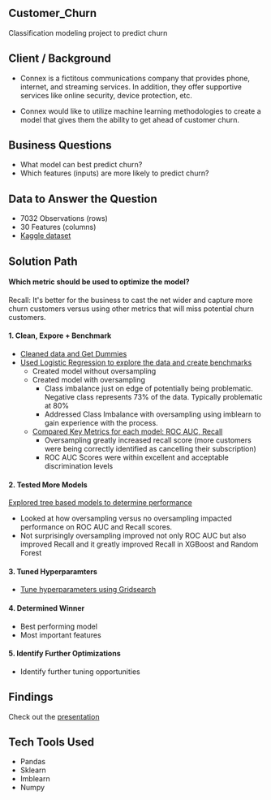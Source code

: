 ## Customer_Churn
Classification modeling project to predict churn

## Client / Background
- Connex is a fictitous communications company that provides phone, internet, and streaming services. In addition, they offer supportive services like online security, device protection, etc. 

- Connex would like to utilize machine learning methodologies to create a model that gives them the ability to get ahead of customer churn.

## Business Questions
- What model can best predict churn?
- Which features (inputs) are more likely to predict churn?

## Data to Answer the Question
- 7032 Observations (rows)
- 30 Features (columns)
- [Kaggle dataset](https://www.kaggle.com/datasets/blastchar/telco-customer-churn) 

## Solution Path
#### Which metric should be used to optimize the model?
Recall: It's better for the business to cast the net wider and capture more churn customers versus using other metrics that will miss potential churn customers.

#### 1. Clean, Expore + Benchmark
- [Cleaned data and Get Dummies](https://github.com/Jenni-Hawk/Customer_Churn/blob/main/01_Clean_GetDummies.ipynb)
- [Used Logistic Regression to explore the data and create benchmarks](https://github.com/Jenni-Hawk/Customer_Churn/blob/main/03_Logistic_Reg_Explore.ipynb)
    - Created model without oversampling
    - Created model with oversampling
        -  Class imbalance just on edge of potentially being problematic. Negative class represents 73% of the data. Typically problematic at 80%
        - Addressed Class Imbalance with oversampling using imblearn to gain experience with the process.
    - [Compared Key Metrics for each model: ROC AUC, Recall](https://github.com/Jenni-Hawk/Customer_Churn/blob/main/LogisticReg_Oversamp_vs_NoOversamp.pdf)
        - Oversampling greatly increased recall score (more customers were being correctly identified as cancelling their subscription)
      -   ROC AUC Scores were within excellent and acceptable discrimination levels

#### 2. Tested More Models
[Explored tree based models to determine performance](https://github.com/Jenni-Hawk/Customer_Churn/blob/main/04_Tree_vs_Forest_vs_XGBoost.ipynb)
- Looked at how oversampling versus no oversampling impacted performance on ROC AUC and Recall scores. 
- Not surprisingly oversampling improved not only ROC AUC but also improved Recall and it greatly improved Recall in XGBoost and Random Forest

#### 3. Tuned Hyperparamters
- [Tune hyperparameters using Gridsearch](https://github.com/Jenni-Hawk/Customer_Churn/blob/main/05_Tuning_GridSearch.ipynb)

#### 4. Determined Winner
- Best performing model
- Most important features

#### 5. Identify Further Optimizations
- Identify further tuning opportunities

## Findings
Check out the [presentation](https://github.com/Jenni-Hawk/Customer_Churn/blob/main/CustomerChurn_Presentation.pdf)

## Tech Tools Used
- Pandas
- Sklearn
- Imblearn
- Numpy
